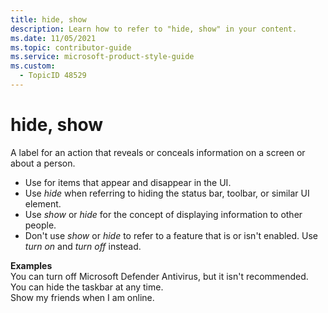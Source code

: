 ```yaml
---
title: hide, show
description: Learn how to refer to "hide, show" in your content.
ms.date: 11/05/2021
ms.topic: contributor-guide
ms.service: microsoft-product-style-guide
ms.custom:
  - TopicID 48529
---
```



# hide, show

A label for an action that reveals or conceals information on a screen or about a person.

- Use for items that appear and disappear in the UI.
- Use *hide* when referring to hiding the status bar, toolbar, or similar UI element.
- Use *show* or *hide* for the concept of displaying information to other people.
- Don't use *show* or *hide* to refer to a feature that is or isn't enabled. Use *turn on* and *turn off* instead.

**Examples**  
You can turn off Microsoft Defender Antivirus, but it isn't recommended.  
You can hide the taskbar at any time.  
Show my friends when I am online.  